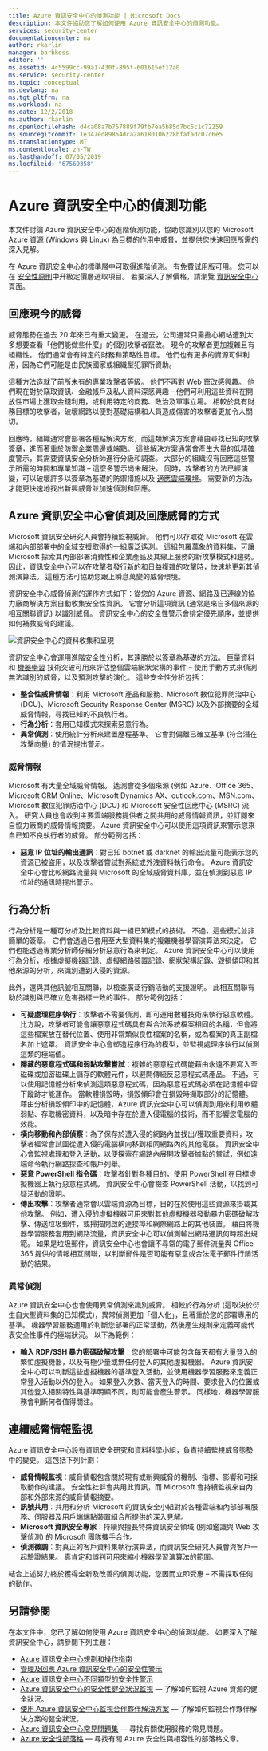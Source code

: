 ```yaml
---
title: Azure 資訊安全中心的偵測功能 | Microsoft Docs
description: 本文件協助您了解如何使用 Azure 資訊安全中心的偵測功能。
services: security-center
documentationcenter: na
author: rkarlin
manager: barbkess
editor: ''
ms.assetid: 4c5599cc-99a1-430f-895f-601615ef12a0
ms.service: security-center
ms.topic: conceptual
ms.devlang: na
ms.tgt_pltfrm: na
ms.workload: na
ms.date: 12/2/2018
ms.author: rkarlin
ms.openlocfilehash: d4ca08a7b757889f79fb7ea5b85d7bc5c1c72259
ms.sourcegitcommit: 1e347ed89854dca2a6180106228bfafadc07c6e5
ms.translationtype: MT
ms.contentlocale: zh-TW
ms.lasthandoff: 07/05/2019
ms.locfileid: "67569358"
---
```

# <a name="azure-security-center-detection-capabilities"></a>Azure 資訊安全中心的偵測功能
本文件討論 Azure 資訊安全中心的進階偵測功能，協助您識別以您的 Microsoft Azure 資源 (Windows 與 Linux) 為目標的作用中威脅，並提供您快速回應所需的深入見解。

在 Azure 資訊安全中心的標準層中可取得進階偵測。 有免費試用版可用。 您可以在 [安全性原則](tutorial-security-policy.md)中升級定價層選取項目。 若要深入了解價格，請瀏覽 [資訊安全中心](https://azure.microsoft.com/pricing/details/security-center/) 頁面。


## <a name="responding-to-todays-threats"></a>回應現今的威脅
威脅態勢在過去 20 年來已有重大變更。 在過去，公司通常只需擔心網站遭到大多想要查看「他們能做些什麼」的個別攻擊者竄改。 現今的攻擊者更加複雜且有組織性。 他們通常會有特定的財務和策略性目標。 他們也有更多的資源可供利用，因為它們可能是由民族國家或組織型犯罪所資助。

這種方法造就了前所未有的專業攻擊者等級。 他們不再對 Web 竄改感興趣。 他們現在對於竊取資訊、金融帳戶及私人資料深感興趣 – 他們可利用這些資料在開放性市場上獲取金錢利用，或利用特定的商務、政治及軍事立場。 相較於具有財務目標的攻擊者，破壞網路以便對基礎結構和人員造成傷害的攻擊者更加令人關切。

回應時，組織通常會部署各種點解決方案，而這類解決方案會藉由尋找已知的攻擊簽章，進而著重於防禦企業周邊或端點。 這些解決方案通常會產生大量的低精確度警示，其需要資訊安全分析師進行分級和調查。 大部分的組織沒有回應這些警示所需的時間和專業知識 – 這麼多警示尚未解決。  同時，攻擊者的方法已經演變，可以破壞許多以簽章為基礎的防禦措施以及 [適應雲端環境](https://azure.microsoft.com/blog/detecting-threats-with-azure-security-center/)。 需要新的方法，才能更快速地找出新興威脅並加速偵測和回應。

## Azure 資訊安全中心會偵測及回應威脅的方式 <a name="asc-detects"></a>
Microsoft 資訊安全研究人員會持續監視威脅。 他們可以存取從 Microsoft 在雲端和內部部署中的全域支援取得的一組廣泛遙測。 這組包羅萬象的資料集，可讓 Microsoft 探索其內部部署消費性和企業產品及其線上服務的新攻擊模式和趨勢。 因此，資訊安全中心可以在攻擊者發行新的和日益複雜的攻擊時，快速地更新其偵測演算法。 這種方法可協助您跟上瞬息萬變的威脅環境。

資訊安全中心威脅偵測的運作方式如下：從您的 Azure 資源、網路及已連線的協力廠商解決方案自動收集安全性資訊。 它會分析這項資訊 (通常是來自多個來源的相互關聯資訊) 以識別威脅。 資訊安全中心的安全性警示會排定優先順序，並提供如何補救威脅的建議。

![資訊安全中心的資料收集和呈現](./media/security-center-detection-capabilities/security-center-detection-capabilities-fig1.png)

資訊安全中心會運用進階安全性分析，其遠勝於以簽章為基礎的方法。 巨量資料和 [機器學習](https://azure.microsoft.com/blog/machine-learning-in-azure-security-center/) 技術突破可用來評估整個雲端網狀架構的事件 – 使用手動方式來偵測無法識別的威脅，以及預測攻擊的演化。 這些安全性分析包括︰

* **整合性威脅情報**：利用 Microsoft 產品和服務、Microsoft 數位犯罪防治中心 (DCU)、Microsoft Security Response Center (MSRC) 以及外部摘要的全域威脅情報，尋找已知的不良執行者。
* **行為分析**：套用已知模式來探索惡意行為。
* **異常偵測**︰使用統計分析來建置歷程基準。 它會對偏離已確立基準 (符合潛在攻擊向量) 的情況提出警示。

### <a name="threat-intelligence"></a>威脅情報
Microsoft 有大量全域威脅情報。 遙測會從多個來源 (例如 Azure、Office 365、Microsoft CRM Online、Microsoft Dynamics AX、outlook.com、MSN.com、Microsoft 數位犯罪防治中心 (DCU) 和 Microsoft 安全性回應中心 (MSRC) 流入。 研究人員也會收到主要雲端服務提供者之間共用的威脅情報資訊，並訂閱來自協力廠商的威脅情報摘要。 Azure 資訊安全中心可以使用這項資訊來警示您來自已知不良執行者的威脅。 部分範例包括：

* **惡意 IP 位址的輸出通訊**︰對已知 botnet 或 darknet 的輸出流量可能表示您的資源已被盜用，以及攻擊者嘗試對系統或外洩資料執行命令。 Azure 資訊安全中心會比較網路流量與 Microsoft 的全域威脅資料庫，並在偵測到惡意 IP 位址的通訊時提出警示。

## <a name="behavioral-analytics"></a>行為分析
行為分析是一種可分析及比較資料與一組已知模式的技術。 不過，這些模式並非簡單的簽章。 它們會透過已套用至大型資料集的複雜機器學習演算法來決定。 它們也能透過專業分析師仔細分析惡意行為來判定。 Azure 資訊安全中心可以使用行為分析，根據虛擬機器記錄、虛擬網路裝置記錄、網狀架構記錄、毀損傾印和其他來源的分析，來識別遭到入侵的資源。

此外，還與其他訊號相互關聯，以檢查廣泛行銷活動的支援證明。 此相互關聯有助於識別與已確立危害指標一致的事件。 部分範例包括：

* **可疑處理程序執行**︰攻擊者不需要偵測，即可運用數種技術來執行惡意軟體。 比方說，攻擊者可能會讓惡意程式碼具有與合法系統檔案相同的名稱，但會將這些檔案放在替代位置、使用非常類似良性檔案的名稱，或為檔案的真正副檔名加上遮罩。 資訊安全中心會塑造程序行為的模型，並監視處理序執行以偵測這類的極端值。  
* **隱藏的惡意程式碼和弱點攻擊嘗試**︰複雜的惡意程式碼能藉由永遠不要寫入至磁碟或加密磁碟上儲存的軟體元件，以避開傳統反惡意程式碼產品。  不過，可以使用記憶體分析來偵測這類惡意程式碼，因為惡意程式碼必須在記憶體中留下蹤跡才能運作。 當軟體損毀時，損毀傾印會在損毀時擷取部分的記憶體。  藉由分析損毀傾印中的記憶體，Azure 資訊安全中心可以偵測到用來利用軟體弱點、存取機密資料，以及暗中存在於遭入侵電腦的技術，而不影響您電腦的效能。
* **橫向移動和內部偵察**︰為了保存於遭入侵的網路內並找出/獲取重要資料，攻擊者經常會試圖從遭入侵的電腦橫向移到相同網路內的其他電腦。 資訊安全中心會監視處理和登入活動，以便探索在網路內展開攻擊者據點的嘗試，例如遠端命令執行網路探查和帳戶列舉。
* **惡意 PowerShell 指令碼**︰攻擊者針對各種目的，使用 PowerShell 在目標虛擬機器上執行惡意程式碼。 資訊安全中心會檢查 PowerShell 活動，以找到可疑活動的證明。
* **傳出攻擊**︰攻擊者通常會以雲端資源為目標，目的在於使用這些資源來掛載其他攻擊。 例如，遭入侵的虛擬機器可用來對其他虛擬機器發動暴力密碼破解攻擊、傳送垃圾郵件，或掃描開啟的連接埠和網際網路上的其他裝置。 藉由將機器學習服務套用到網路流量，資訊安全中心可以偵測輸出網路通訊何時超出規範。 如果是垃圾郵件，資訊安全中心也會讓不尋常的電子郵件流量與 Office 365 提供的情報相互關聯，以判斷郵件是否可能有惡意或合法電子郵件行銷活動的結果。  

### <a name="anomaly-detection"></a>異常偵測
Azure 資訊安全中心也會使用異常偵測來識別威脅。 相較於行為分析 (這取決於衍生自大型資料集的已知模式)，異常偵測更加「個人化」，且著重於您的部署專用的基準。 機器學習服務適用於判斷您部署的正常活動，然後產生規則來定義可能代表安全性事件的極端狀況。 以下為範例：

* **輸入 RDP/SSH 暴力密碼破解攻擊**︰您的部署中可能包含每天都有大量登入的繁忙虛擬機器，以及有極少量或無任何登入的其他虛擬機器。 Azure 資訊安全中心可以判斷這些虛擬機器的基準登入活動，並使用機器學習服務來定義正常登入活動以外的登入。 如果登入次數、當天登入的時間、要求登入的位置或其他登入相關特性與基準明顯不同，則可能會產生警示。 同樣地，機器學習服務會判斷何者值得關注。

## <a name="continuous-threat-intelligence-monitoring"></a>連續威脅情報監視
Azure 資訊安全中心設有資訊安全研究和資料科學小組，負責持續監視威脅態勢中的變更。 這包括下列計劃︰

* **威脅情報監視**︰威脅情報包含關於現有或新興威脅的機制、指標、影響和可採取動作的建議。 安全性社群會共用此資訊，而 Microsoft 會持續監視來自內部和外部來源的威脅情報摘要。
* **訊號共用**︰共用和分析 Microsoft 的資訊安全小組對於各種雲端和內部部署服務、伺服器及用戶端端點裝置組合所提供的深入見解。
* **Microsoft 資訊安全專家**︰持續與擅長特殊資訊安全領域 (例如鑑識與 Web 攻擊偵測) 的 Microsoft 團隊攜手合作。
* **偵測微調**︰對真正的客戶資料集執行演算法，而資訊安全研究人員會與客戶一起驗證結果。 真肯定和誤判可用來縮小機器學習演算法的範圍。

結合上述努力終於獲得全新及改善的偵測功能，您因而立即受惠 – 不需採取任何的動作。

## <a name="see-also"></a>另請參閱
在本文件中，您已了解如何使用 Azure 資訊安全中心的偵測功能。 如要深入了解資訊安全中心，請參閱下列主題：

* [Azure 資訊安全中心規劃和操作指南](security-center-planning-and-operations-guide.md)
* [管理及回應 Azure 資訊安全中心的安全性警示](security-center-managing-and-responding-alerts.md)
* [Azure 資訊安全中心不同類型的安全性警示](security-center-alerts-type.md)
* [Azure 資訊安全中心的安全性健全狀況監視](security-center-monitoring.md) — 了解如何監視 Azure 資源的健全狀況。
* [使用 Azure 資訊安全中心監視合作夥伴解決方案](security-center-partner-solutions.md) — 了解如何監視合作夥伴解決方案的健全狀況。
* [Azure 資訊安全中心常見問題集](security-center-faq.md) — 尋找有關使用服務的常見問題。
* [Azure 安全性部落格](https://blogs.msdn.com/b/azuresecurity/) — 尋找有關 Azure 安全性與相容性的部落格文章。
